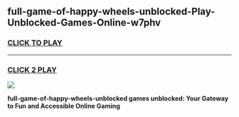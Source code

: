 
## full-game-of-happy-wheels-unblocked-Play-Unblocked-Games-Online-w7phv
<h3>
<a href="https://premium76.site?title=full-game-of-happy-wheels-unblocked&ref=25A">CLICK TO PLAY</a></h3>
<hr>

<h3>
<a href="https://premium76.site?title=full-game-of-happy-wheels-unblocked&ref=25A">CLICK 2 PLAY</a>
  
</h3>

<a href="https://premium76.site?title=full-game-of-happy-wheels-unblocked&ref=25A"><img src="https://clearcache.store/games.png"></a>


**full-game-of-happy-wheels-unblocked games unblocked: Your Gateway to Fun and Accessible Online Gaming**
